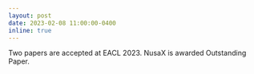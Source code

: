 ```yaml
---
layout: post
date: 2023-02-08 11:00:00-0400
inline: true
---
```


Two papers are accepted at EACL 2023. NusaX is awarded Outstanding Paper.